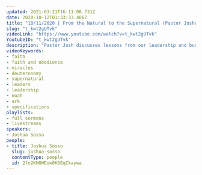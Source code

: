 ```yaml
---
updated: 2021-03-21T16:11:00.731Z
date: 2020-10-12T01:33:33.406Z
title: "10/11/2020 | From the Natural to the Supernatural (Pastor Joshua Sosso)"
slug: "t_kwt2gUTvk"
videoLink: "https://www.youtube.com/watch?v=t_kwt2gUTvk"
YoutubeID: "t_kwt2gUTvk"
description: "Pastor Josh discusses lessons from our leadership and business training and the morning sermon from this day. God is moving us from the natural to the supernatural so we have to be able to rely on Him independently rather than rely on other people's anointing or others to manifest it. Seek God for His instructions for everything, follow Him, and start fresh. As God gave Noah all the specifications for the ark, we must follow God's instructions to the letter. Do not assume that you already know and do not be swayed by the opinions of man. Get out of your comfort zone and do a new thing in God, because He is doing new things in this world and we must be willing to step out of old habits. Everything will be heavenly and only God can take the glory. Commit yourself to the Lord, and that you'll put Him first above anything else. \n\nDeuteronomy 8:18\n\nThis sermon was delivered by Pastor Josh Sosso at Freedom Fellowship Church International on October 11, 2020."
videoKeywords:
- faith
- faith and obedience
- miracles
- deuteronomy
- supernatural
- leaders
- leadership
- noah
- ark
- specifications
playlists:
- full sermons
- livestreams
speakers:
- Joshua Sosso
people:
- title: Joshua Sosso
  slug: joshua-sosso
  contentType: people
  id: 2fn2KHOWEow0K6EqCkaywa
---
```

